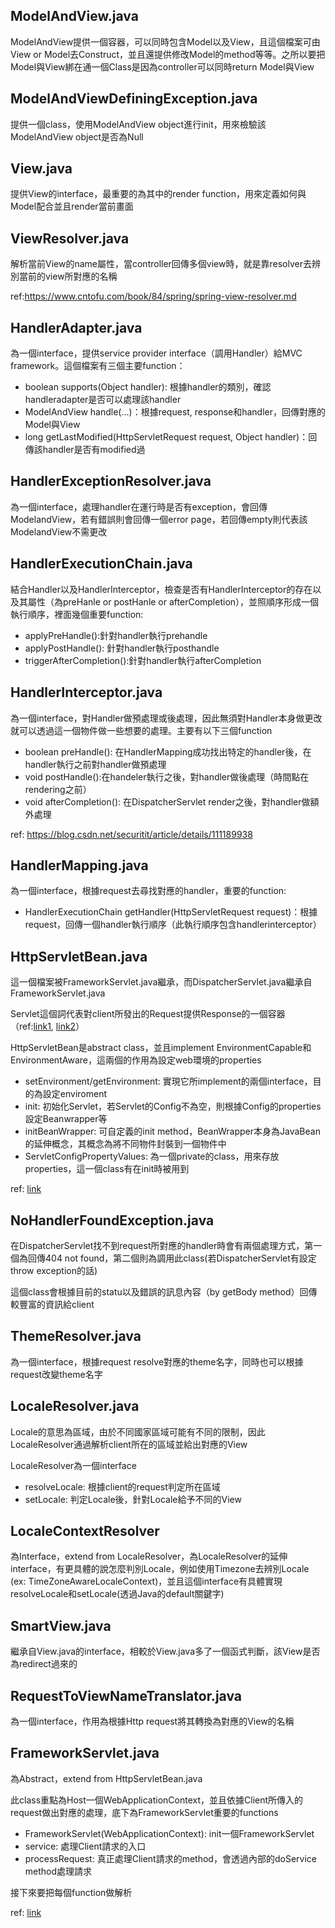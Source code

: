 ## ModelAndView.java
ModelAndView提供一個容器，可以同時包含Model以及View，且這個檔案可由View or Model去Construct，並且還提供修改Model的method等等。之所以要把Model與View綁在通一個Class是因為controller可以同時return Model與View

## ModelAndViewDefiningException.java
提供一個class，使用ModelAndView object進行init，用來檢驗該ModelAndView object是否為Null

## View.java
提供View的interface，最重要的為其中的render function，用來定義如何與Model配合並且render當前畫面

## ViewResolver.java
解析當前View的name屬性，當controller回傳多個view時，就是靠resolver去辨別當前的view所對應的名稱

ref:https://www.cntofu.com/book/84/spring/spring-view-resolver.md

## HandlerAdapter.java
為一個interface，提供service provider interface（調用Handler）給MVC framework。這個檔案有三個主要function：
- boolean supports(Object handler): 根據handler的類別，確認handleradapter是否可以處理該handler
- ModelAndView handle(...)：根據request, response和handler，回傳對應的Model與View
- long getLastModified(HttpServletRequest request, Object handler)：回傳該handler是否有modified過

## HandlerExceptionResolver.java
為一個interface，處理handler在運行時是否有exception，會回傳ModelandView，若有錯誤則會回傳一個error page，若回傳empty則代表該ModelandView不需更改


## HandlerExecutionChain.java
結合Handler以及HandlerInterceptor，檢查是否有HandlerInterceptor的存在以及其屬性（為preHanle or postHanle or afterCompletion），並照順序形成一個執行順序，裡面幾個重要function:

- applyPreHandle():針對handler執行prehandle
- applyPostHandle(): 針對handler執行posthandle
- triggerAfterCompletion():針對handler執行afterCompletion

## HandlerInterceptor.java
為一個interface，對Handler做預處理或後處理，因此無須對Handler本身做更改就可以透過這一個物件做一些想要的處理。主要有以下三個function
- boolean preHandle(): 在HandlerMapping成功找出特定的handler後，在handler執行之前對handler做預處理
- void postHandle():在handeler執行之後，對handler做後處理（時間點在rendering之前）
- void afterCompletion(): 在DispatcherServlet render之後，對handler做額外處理

ref: https://blog.csdn.net/securitit/article/details/111189938

## HandlerMapping.java
為一個interface，根據request去尋找對應的handler，重要的function:
- HandlerExecutionChain getHandler(HttpServletRequest request)：根據request，回傳一個handler執行順序（此執行順序包含handlerinterceptor）

## HttpServletBean.java
這一個檔案被FrameworkServlet.java繼承，而DispatcherServlet.java繼承自FrameworkServlet.java

Servlet這個詞代表對client所發出的Request提供Response的一個容器（ref:[link1](https://worktile.com/kb/ask/30170.html), [link2](https://zh.wikipedia.org/zh-tw/Java_Servlet)）

HttpServletBean是abstract class，並且implement EnvironmentCapable和EnvironmentAware，這兩個的作用為設定web環境的properties

- setEnvironment/getEnvironment: 實現它所implement的兩個interface，目的為設定enviroment
- init: 初始化Servlet，若Servlet的Config不為空，則根據Config的properties設定Beanwrapper等
- initBeanWrapper: 可自定義的init method，BeanWrapper本身為JavaBean的延伸概念，其概念為將不同物件封裝到一個物件中
- ServletConfigPropertyValues: 為一個private的class，用來存放properties，這一個class有在init時被用到

ref: [link](https://zhuanlan.zhihu.com/p/33372365)

## NoHandlerFoundException.java
在DispatcherServlet找不到request所對應的handler時會有兩個處理方式，第一個為回傳404 not found，第二個則為調用此class(若DispatcherServlet有設定 throw exception的話)

這個class會根據目前的statu以及錯誤的訊息內容（by getBody method）回傳較豐富的資訊給client

## ThemeResolver.java
為一個interface，根據request resolve對應的theme名字，同時也可以根據request改變theme名字

## LocaleResolver.java
Locale的意思為區域，由於不同國家區域可能有不同的限制，因此LocaleResolver通過解析client所在的區域並給出對應的View

LocaleResolver為一個interface
- resolveLocale: 根據client的request判定所在區域
- setLocale: 判定Locale後，針對Locale給予不同的View

## LocaleContextResolver
為Interface，extend from LocaleResolver，為LocaleResolver的延伸interface，有更具體的說怎麼判別Locale，例如使用Timezone去辨別Locale
(ex: TimeZoneAwareLocaleContext)，並且這個interface有具體實現resolveLocale和setLocale(透過Java的default關鍵字)

## SmartView.java
繼承自View.java的interface，相較於View.java多了一個函式判斷，該View是否為redirect過來的

## RequestToViewNameTranslator.java
為一個interface，作用為根據Http request將其轉換為對應的View的名稱

## FrameworkServlet.java
為Abstract，extend from HttpServletBean.java

此class重點為Host一個WebApplicationContext，並且依據Client所傳入的request做出對應的處理，底下為FrameworkServlet重要的functions
- FrameworkServlet(WebApplicationContext): init一個FrameworkServlet
- service: 處理Client請求的入口
- processRequest: 真正處理Client請求的method，會透過內部的doService method處理請求


接下來要把每個function做解析

ref: [link](https://blog.csdn.net/u012702547/article/details/115108949)